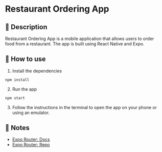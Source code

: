 # Restaurant Ordering App

## 📝 Description

Restaurant Ordering App is a mobile application that allows users to order food from a restaurant. The app is built using React Native and Expo.

## 🚀 How to use

1. Install the dependencies

```sh
npm install
```

2. Run the app

```sh
npm start
```

3. Follow the instructions in the terminal to open the app on your phone or using an emulator.

## 📝 Notes

- [Expo Router: Docs](https://expo.github.io/router)
- [Expo Router: Repo](https://github.com/expo/router)
